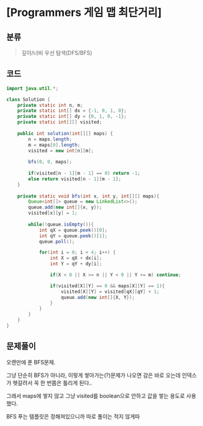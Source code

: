 # [Programmers 게임 맵 최단거리] 

## 분류
> 깊이/너비 우선 탐색(DFS/BFS)

## 코드
```java
import java.util.*;

class Solution {
    private static int n, m;
    private static int[] dx = {-1, 0, 1, 0};
    private static int[] dy = {0, 1, 0, -1};
    private static int[][] visited;
    
    public int solution(int[][] maps) {        
        n = maps.length;
        m = maps[0].length;
        visited = new int[n][m];
        
        bfs(0, 0, maps);
    
        if(visited[n - 1][m - 1] == 0) return -1;
        else return visited[n - 1][m - 1];
    }
    
    private static void bfs(int x, int y, int[][] maps){
        Queue<int[]> queue = new LinkedList<>();
        queue.add(new int[]{x, y});
        visited[x][y] = 1;
        
        while(!queue.isEmpty()){
            int qX = queue.peek()[0];
            int qY = queue.peek()[1];
            queue.poll();

            for(int i = 0; i < 4; i++) {
                int X = qX + dx[i];
                int Y = qY + dy[i];

                if(X < 0 || X >= n || Y < 0 || Y >= m) continue;

                if(visited[X][Y] == 0 && maps[X][Y] == 1){
                    visited[X][Y] = visited[qX][qY] + 1;
                    queue.add(new int[]{X, Y});
                }
            }
        }
    }
}
```

## 문제풀이

오랜만에 푼 BFS문제. 

그냥 단순히 BFS가 아니라, 이렇게 쌓아가는(?)문제가 나오면 감은 바로 오는데 인덱스가 헷갈려서 꼭 한 번쯤은 틀리게 된다..

그래서 maps에 쌓지 않고 그냥 visited를 boolean으로 안하고 값을 쌓는 용도로 사용했다. 

BFS 푸는 템플릿은 정해져있으니까 따로 풀이는 적지 않게따
